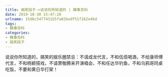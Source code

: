 ```yaml
---
title: 搞笑段子->说说你所知道的 | 糗事百科
date: 2019-10-30 15:47:20
urlname: 15d6c5477431b5fa02bedf51f162e4bd
tags: 
- 糗事百科
categories:
- 糗事百科
- 搞笑段子
---
```

说说你所知道的，搞笑的娱乐圈禁忌：不请成龙代言，不和伍佰喝酒，不给康师傅代言，不和杨颖搭戏，不请萧敬腾来开演唱会，不和任达华钓鱼，不和乌鸦哥同桌吃饭，不要和黄日华打架！


